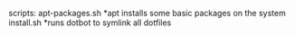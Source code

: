 scripts:
apt-packages.sh
*apt installs some basic packages on the system
install.sh
*runs dotbot to symlink all dotfiles
